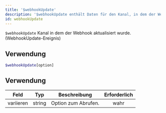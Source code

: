 ```yaml
---
title: '$webhookUpdate'
description: '$webhookUpdate enthält Daten für den Kanal, in dem der Webhook aktualisiert wurde. (WebhookUpdate-Ereignis)'
id: webhookUpdate
---
```


`$webhookUpdate` Kanal in dem der Webhook aktualisiert wurde. (WebhookUpdate-Ereignis)

## Verwendung

```php
$webhookUpdate[option]
```

## Verwendung

| Feld      | Typ    | Beschreibung        | Erforderlich |
| --------- | ------ | ------------------- |:------------:|
| variieren | string | Option zum Abrufen. |     wahr     |